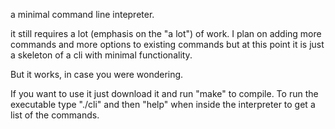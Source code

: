 a minimal command line intepreter.

it still requires a lot (emphasis on the "a lot") of work.  I plan on adding more commands and more options to existing commands but at this point it is just a skeleton of a cli with minimal functionality.  

But it works, in case you were wondering.


If you want to use it just download it and run "make" to compile.  To run the executable type "./cli" and then "help" when inside the interpreter to get a list of the commands.
